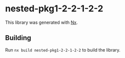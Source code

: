 # nested-pkg1-2-2-1-2-2

This library was generated with [Nx](https://nx.dev).

## Building

Run `nx build nested-pkg1-2-2-1-2-2` to build the library.
